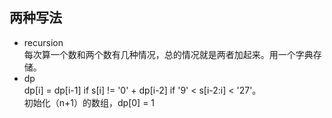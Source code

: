 ## 两种写法
- recursion  
每次算一个数和两个数有几种情况，总的情况就是两者加起来。用一个字典存储。  
- dp  
dp[i] = dp[i-1] if s[i] != '0' + dp[i-2] if '9' < s[i-2:i] < '27'。  
初始化（n+1）的数组，dp[0] = 1